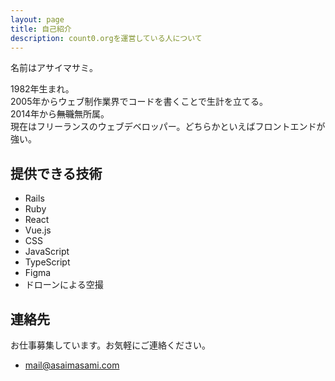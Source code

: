 ```yaml
---
layout: page
title: 自己紹介
description: count0.orgを運営している人について
---
```


名前はアサイマサミ。

1982年生まれ。  
2005年からウェブ制作業界でコードを書くことで生計を立てる。  
2014年から~~無職~~無所属。  
現在はフリーランスのウェブデベロッパー。どちらかといえばフロントエンドが強い。

## 提供できる技術

* Rails
* Ruby
* React
* Vue.js
* CSS
* JavaScript
* TypeScript
* Figma
* ドローンによる空撮

## 連絡先

お仕事募集しています。お気軽にご連絡ください。

* [mail@asaimasami.com](mailto:mail@asaimasami.com)
